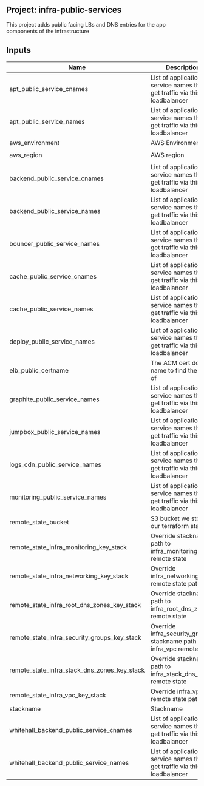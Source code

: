 ## Project: infra-public-services

This project adds public facing LBs and DNS entries
for the app components of the infrastructure


## Inputs

| Name | Description | Type | Default | Required |
|------|-------------|:----:|:-----:|:-----:|
| apt_public_service_cnames | List of application service names that get traffic via this loadbalancer | list | `<list>` | no |
| apt_public_service_names | List of application service names that get traffic via this loadbalancer | list | `<list>` | no |
| aws_environment | AWS Environment | string | - | yes |
| aws_region | AWS region | string | `eu-west-1` | no |
| backend_public_service_cnames | List of application service names that get traffic via this loadbalancer | list | `<list>` | no |
| backend_public_service_names | List of application service names that get traffic via this loadbalancer | list | `<list>` | no |
| bouncer_public_service_names | List of application service names that get traffic via this loadbalancer | list | `<list>` | no |
| cache_public_service_cnames | List of application service names that get traffic via this loadbalancer | list | `<list>` | no |
| cache_public_service_names | List of application service names that get traffic via this loadbalancer | list | `<list>` | no |
| deploy_public_service_names | List of application service names that get traffic via this loadbalancer | list | `<list>` | no |
| elb_public_certname | The ACM cert domain name to find the ARN of | string | - | yes |
| graphite_public_service_names | List of application service names that get traffic via this loadbalancer | list | `<list>` | no |
| jumpbox_public_service_names | List of application service names that get traffic via this loadbalancer | list | `<list>` | no |
| logs_cdn_public_service_names | List of application service names that get traffic via this loadbalancer | list | `<list>` | no |
| monitoring_public_service_names | List of application service names that get traffic via this loadbalancer | list | `<list>` | no |
| remote_state_bucket | S3 bucket we store our terraform state in | string | - | yes |
| remote_state_infra_monitoring_key_stack | Override stackname path to infra_monitoring remote state | string | `` | no |
| remote_state_infra_networking_key_stack | Override infra_networking remote state path | string | `` | no |
| remote_state_infra_root_dns_zones_key_stack | Override stackname path to infra_root_dns_zones remote state | string | `` | no |
| remote_state_infra_security_groups_key_stack | Override infra_security_groups stackname path to infra_vpc remote state | string | `` | no |
| remote_state_infra_stack_dns_zones_key_stack | Override stackname path to infra_stack_dns_zones remote state | string | `` | no |
| remote_state_infra_vpc_key_stack | Override infra_vpc remote state path | string | `` | no |
| stackname | Stackname | string | - | yes |
| whitehall_backend_public_service_cnames | List of application service names that get traffic via this loadbalancer | list | `<list>` | no |
| whitehall_backend_public_service_names | List of application service names that get traffic via this loadbalancer | list | `<list>` | no |


